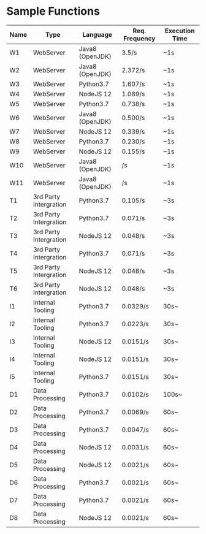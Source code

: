 # Sample Functions

| Name | Type                 | Language        |  Req. Frequency | Execution Time |
|----|------------------------|-----------------|-------------|-------------|
| W1 | WebServer              | Java8 (OpenJDK)  | 3.5/s  | ~1s |
| W2 | WebServer              | Java8 (OpenJDK) | 2.372/s  | ~1s |
| W3 | WebServer              | Python3.7       | 1.607/s  | ~1s |
| W4 | WebServer              | NodeJS 12       | 1.089/s  | ~1s |
| W5 | WebServer              | Python3.7       | 0.738/s  | ~1s |
| W6 | WebServer              | Java8 (OpenJDK) | 0.500/s  | ~1s |
| W7 | WebServer              | NodeJS 12       | 0.339/s  | ~1s |
| W8 | WebServer              | Python3.7       | 0.230/s  | ~1s |
| W9 | WebServer              | NodeJS 12       | 0.155/s  | ~1s |
| W10 | WebServer             | Java8 (OpenJDK) | /s  | ~1s |
| W11 | WebServer             | Java8 (OpenJDK) | /s  | ~1s |
| T1 | 3rd Party Intergration | Python3.7       | 0.105/s  | ~3s |
| T2 | 3rd Party Intergration | Python3.7       | 0.071/s  | ~3s |
| T3 | 3rd Party Intergration | NodeJS 12       | 0.048/s  | ~3s |
| T4 | 3rd Party Intergration | Python3.7       | 0.071/s  | ~3s |
| T5 | 3rd Party Intergration | NodeJS 12       | 0.048/s  | ~3s |
| T6 | 3rd Party Intergration | NodeJS 12       | 0.048/s  | ~3s |
| I1 | Internal Tooling       | Python3.7       | 0.0329/s  | 30s~ |
| I2 | Internal Tooling       | Python3.7       | 0.0223/s  | 30s~ |
| I3 | Internal Tooling       | NodeJS 12       | 0.0151/s  | 30s~ |
| I4 | Internal Tooling       | NodeJS 12       | 0.0151/s  | 30s~ |
| I5 | Internal Tooling       | Python3.7       | 0.0151/s  | 30s~ |
| D1 | Data Processing        | Python3.7       | 0.0102/s  | 100s~ |
| D2 | Data Processing        | Python3.7       | 0.0069/s  | 60s~ |
| D3 | Data Processing        | Python3.7       | 0.0047/s  | 60s~ |
| D4 | Data Processing        | NodeJS 12       | 0.0031/s  | 60s~ |
| D5 | Data Processing        | NodeJS 12       | 0.0021/s  | 60s~ |
| D6 | Data Processing        | Python3.7       | 0.0021/s  | 60s~ |
| D7 | Data Processing        | Python3.7       | 0.0021/s  | 60s~ |
| D8 | Data Processing        | NodeJS 12       | 0.0021/s  | 60s~ |

